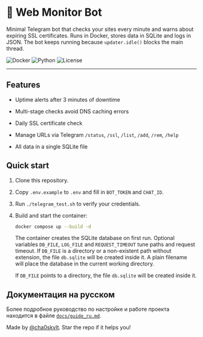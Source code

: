 # 🤖 Web Monitor Bot

Minimal Telegram bot that checks your sites every minute and warns about expiring SSL certificates.
Runs in Docker, stores data in SQLite and logs in JSON.
The bot keeps running because `updater.idle()` blocks the main thread.

![Docker](https://img.shields.io/badge/docker-ready-blue)
![Python](https://img.shields.io/badge/python-3.11+-green)
![License](https://img.shields.io/badge/license-MIT-lightgrey)

---

## Features

- Uptime alerts after 3 minutes of downtime
- Multi-stage checks avoid DNS caching errors
- Daily SSL certificate check
- Manage URLs via Telegram `/status`, `/ssl`, `/list`, `/add`, `/rem`, `/help`


- All data in a single SQLite file

## Quick start

1. Clone this repository.
2. Copy `.env.example` to `.env` and fill in `BOT_TOKEN` and `CHAT_ID`.
3. Run `./telegram_test.sh` to verify your credentials.
4. Build and start the container:

    ```bash
    docker compose up --build -d
    ```

    The container creates the SQLite database on first run. Optional variables
    `DB_FILE`, `LOG_FILE` and `REQUEST_TIMEOUT` tune paths and request timeout.
    If `DB_FILE` is a directory or a non-existent path without extension, the
    file `db.sqlite` will be created inside it. A plain filename will place the
    database in the current working directory.

    If `DB_FILE` points to a directory, the file `db.sqlite` will be created
    inside it.



## Документация на русском

Более подробное руководство по настройке и работе проекта находится в файле
[`docs/guide_ru.md`](docs/guide_ru.md).


Made by [@cha0skvlt](https://github.com/cha0skvlt). Star the repo if it helps you!
